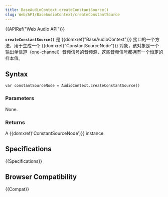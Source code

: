 ```yaml
---
title: BaseAudioContext.createConstantSource()
slug: Web/API/BaseAudioContext/createConstantSource
---
```


{{APIRef("Web Audio API")}}

**`createConstantSource()`** 是 {{domxref("BaseAudioContext")}} 接口的一个方法，用于生成一个 {{domxref("ConstantSourceNode")}} 对象，该对象是一个输出单信道（one-channel）音频信号的音频源，这些音频信号都拥有一个恒定的样本值。

## Syntax

```plain
var constantSourceNode = AudioContext.createConstantSource()
```

### Parameters

None.

### Returns

A {{domxref('ConstantSourceNode')}} instance.

## Specifications

{{Specifications}}

## Browser Compatibility

{{Compat}}
